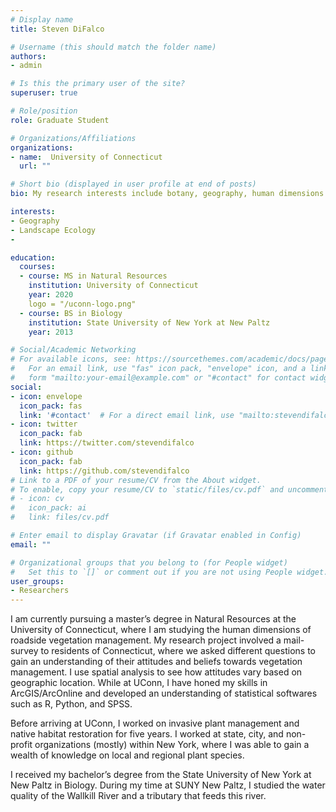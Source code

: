 ```yaml
---
# Display name
title: Steven DiFalco

# Username (this should match the folder name)
authors:
- admin

# Is this the primary user of the site?
superuser: true

# Role/position
role: Graduate Student

# Organizations/Affiliations
organizations:
- name:  University of Connecticut
  url: ""

# Short bio (displayed in user profile at end of posts)
bio: My research interests include botany, geography, human dimensions and landscape ecology.

interests:
- Geography
- Landscape Ecology
- 

education:
  courses:
  - course: MS in Natural Resources
    institution: University of Connecticut
    year: 2020
    logo = "/uconn-logo.png"
  - course: BS in Biology
    institution: State University of New York at New Paltz
    year: 2013

# Social/Academic Networking
# For available icons, see: https://sourcethemes.com/academic/docs/page-builder/#icons
#   For an email link, use "fas" icon pack, "envelope" icon, and a link in the
#   form "mailto:your-email@example.com" or "#contact" for contact widget.
social:
- icon: envelope
  icon_pack: fas
  link: '#contact'  # For a direct email link, use "mailto:stevendifalco@gmail.com".
- icon: twitter
  icon_pack: fab
  link: https://twitter.com/stevendifalco
- icon: github
  icon_pack: fab
  link: https://github.com/stevendifalco
# Link to a PDF of your resume/CV from the About widget.
# To enable, copy your resume/CV to `static/files/cv.pdf` and uncomment the lines below.
# - icon: cv
#   icon_pack: ai
#   link: files/cv.pdf

# Enter email to display Gravatar (if Gravatar enabled in Config)
email: ""

# Organizational groups that you belong to (for People widget)
#   Set this to `[]` or comment out if you are not using People widget.
user_groups:
- Researchers
---
```



I am currently pursuing a master’s degree in Natural Resources at the University of Connecticut, where I am studying the human dimensions of roadside vegetation management. My research project involved a mail-survey to residents of Connecticut, where we asked different questions to gain an understanding of their attitudes and beliefs towards vegetation management. I use spatial analysis to see how attitudes vary based on geographic location. While at UConn, I have honed my skills in ArcGIS/ArcOnline and developed an understanding of statistical softwares such as R, Python, and SPSS.

Before arriving at UConn, I worked on invasive plant management and native habitat restoration for five years. I worked at state, city, and non-profit organizations (mostly) within New York, where I was able to gain a wealth of knowledge on local and regional plant species.

I received my bachelor’s degree from the State University of New York at New Paltz in Biology. During my time at SUNY New Paltz, I studied the water quality of the Wallkill River and a tributary that feeds this river.
